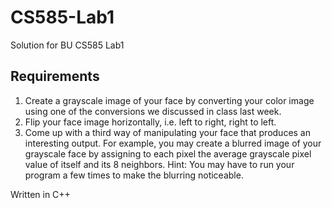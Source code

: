 # CS585-Lab1
Solution for BU CS585 Lab1 <br>
## Requirements
1. Create a grayscale image of your face by converting your color image using one of the conversions we discussed in class last week. <br>
2. Flip your face image horizontally, i.e. left to right, right to left. <br>
3. Come up with a third way of manipulating your face that produces an interesting output. For example, you may create a blurred image of your grayscale face by assigning to each pixel the average grayscale pixel value of itself and its 8 neighbors. Hint: You may have to run your program a few times to make the blurring noticeable. <br>

Written in C++
